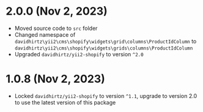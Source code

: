 # 2.0.0 (Nov 2, 2023)

- Moved source code to `src` folder
- Changed namespace of `davidhirtz\yii2\cms\shopify\widgets\grid\columns\ProductIdColumn` to `davidhirtz\yii2\cms\shopify\widgets\grids\columns\ProductIdColumn`
- Upgraded `davidhirtz/yii2-shopify` to version `^2.0`

# 1.0.8 (Nov 2, 2023)

- Locked `davidhirtz/yii2-shopify` to version `^1.1`, upgrade to version 2.0 to use the latest version of this package